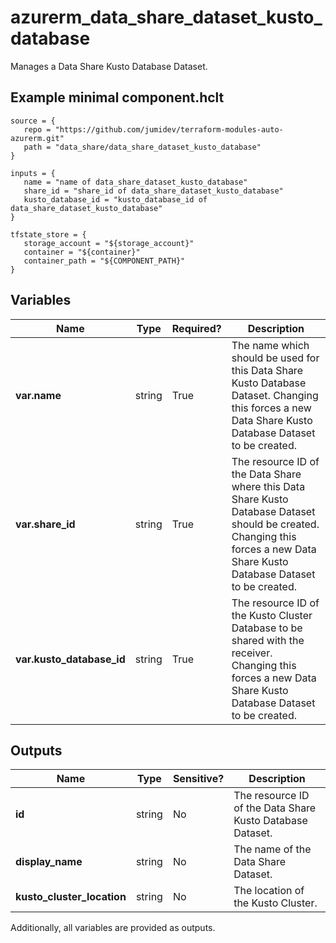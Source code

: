 # azurerm_data_share_dataset_kusto_database

Manages a Data Share Kusto Database Dataset.

## Example minimal component.hclt

```hcl
source = {
   repo = "https://github.com/jumidev/terraform-modules-auto-azurerm.git" 
   path = "data_share/data_share_dataset_kusto_database" 
}

inputs = {
   name = "name of data_share_dataset_kusto_database" 
   share_id = "share_id of data_share_dataset_kusto_database" 
   kusto_database_id = "kusto_database_id of data_share_dataset_kusto_database" 
}

tfstate_store = {
   storage_account = "${storage_account}" 
   container = "${container}" 
   container_path = "${COMPONENT_PATH}" 
}

```

## Variables

| Name | Type | Required? |  Description |
| ---- | ---- | --------- |  ----------- |
| **var.name** | string | True | The name which should be used for this Data Share Kusto Database Dataset. Changing this forces a new Data Share Kusto Database Dataset to be created. | 
| **var.share_id** | string | True | The resource ID of the Data Share where this Data Share Kusto Database Dataset should be created. Changing this forces a new Data Share Kusto Database Dataset to be created. | 
| **var.kusto_database_id** | string | True | The resource ID of the Kusto Cluster Database to be shared with the receiver. Changing this forces a new Data Share Kusto Database Dataset to be created. | 



## Outputs

| Name | Type | Sensitive? | Description |
| ---- | ---- | --------- | --------- |
| **id** | string | No  | The resource ID of the Data Share Kusto Database Dataset. | 
| **display_name** | string | No  | The name of the Data Share Dataset. | 
| **kusto_cluster_location** | string | No  | The location of the Kusto Cluster. | 

Additionally, all variables are provided as outputs.
